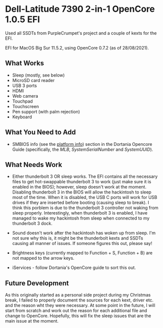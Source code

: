 # Dell-Latitude 7390 2-in-1 OpenCore 1.0.5 EFI

Used all SSDTs from PurpleCrumpet's project and a couple of kexts for the EFI.


EFI for MacOS Big Sur 11.5.2, using OpenCore 0.7.2 (as of 28/08/2021). 


## What Works

- Sleep (mostly, see below)
- MicroSD card reader
- USB 3 ports
- HDMI
- Web camera
- Touchpad 
- Touchscreen
- Pen support (with palm rejection)
- Keyboard

## What You Need to Add

- SMBIOS info (see the [platform info](https://dortania.github.io/OpenCore-Install-Guide/config-laptop.plist/kaby-lake.html#platforminfo)) section in the Dortania Opencore Guide (specifically, the *MLB*, *SystemSerialNumber* and *SystemUUID*).


## What Needs Work

- Either thunderbolt 3 OR sleep works. The EFI contains all the necessary files to get hot-swappable thunderbolt 3 to work (just make sure it is enabled in the BIOS); however, sleep doesn't work at the moment. Disabling thunderbolt 3 in the BIOS will allow the hackintosh to sleep most of the time. When it is disabled, the USB C ports will work for USB drives if they are inserted before booting (causing sleep to break). I think this porblem is due to the thunderbolt 3 controller not waking from sleep properly. Interestingly, when thunderbolt 3 is enabled, I have managed to wake my hackintosh from sleep when connected to my thunderbolt 3 dock.

- Sound doesn't work after the hackintosh has woken up from sleep. I'm not sure why this is, it might be the thunderbolt kexts and SSDTs causing all manner of issues. If someone figures this out, please say!

- Brightness keys (currently mapped to Function + S, Function + B) are not mapped to the arrow keys.

- iServices - follow Dortania's OpenCore guide to sort this out.

## Future Development

As this originally started as a personal side project during my Christmas break, I failed to properly document the sources for each kext, driver etc. and the reason wht they were necessary. At some point in the future, I will start from scratch and work out the reason for each additional file and change to OpenCore. Hopefully, this will fix the sleep issues that are the main issue at the moment.
